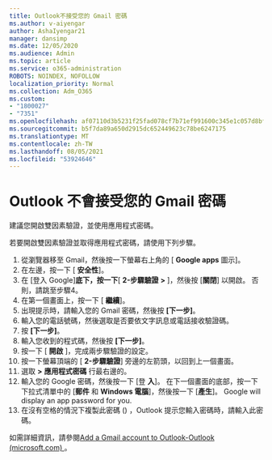 ```yaml
---
title: Outlook不接受您的 Gmail 密碼
ms.author: v-aiyengar
author: AshaIyengar21
manager: dansimp
ms.date: 12/05/2020
ms.audience: Admin
ms.topic: article
ms.service: o365-administration
ROBOTS: NOINDEX, NOFOLLOW
localization_priority: Normal
ms.collection: Adm_O365
ms.custom:
- "1800027"
- "7351"
ms.openlocfilehash: af07110d3b5231f25fad078cf7b71ef991600c345e1c057d8bfe1614d9570580
ms.sourcegitcommit: b5f7da89a650d2915dc652449623c78be6247175
ms.translationtype: MT
ms.contentlocale: zh-TW
ms.lasthandoff: 08/05/2021
ms.locfileid: "53924646"
---
```

# <a name="outlook-wont-accept-your-gmail-password"></a>Outlook 不會接受您的 Gmail 密碼

建議您開啟雙因素驗證，並使用應用程式密碼。

若要開啟雙因素驗證並取得應用程式密碼，請使用下列步驟。

1. 從瀏覽器移至 Gmail，然後按一下螢幕右上角的 [ **Google apps** 圖示]。
1. 在左邊，按一下 [ **安全性**]。
1. 在 [登入 Google]**底下，按一下**[ **2-步驟驗證** **>** ]，然後按 [**關閉**] 以開啟。 否則，請跳至步驟4。
1. 在第一個畫面上，按一下 [ **繼續**]。
1. 出現提示時，請輸入您的 Gmail 密碼，然後按 **[下一步]**。
1. 輸入您的電話號碼，然後選取是否要依文字訊息或電話接收驗證碼。
1. 按 **[下一步]**。
1. 輸入您收到的程式碼，然後按 **[下一步]**。
1. 按一下 [ **開啟** ]，完成兩步驟驗證的設定。
1. 按一下螢幕頂端的 [ **2-步驟驗證**] 旁邊的左箭頭，以回到上一個畫面。
1. 選取 **>** **應用程式密碼** 行最右邊的。
1. 輸入您的 Google 密碼，然後按一下 [登 **入**]。 在下一個畫面的底部，按一下下拉式清單中的 [**郵件** 和 **Windows 電腦**]，然後按一下 [**產生**]。
Google will display an app password for you. 
13. 在沒有空格的情況下複製此密碼 () ，Outlook 提示您輸入密碼時，請輸入此密碼。

如需詳細資訊，請參閱[Add a Gmail account to Outlook-Outlook (microsoft.com) ](https://support.microsoft.com/office/add-a-gmail-account-to-outlook-70191667-9c52-4581-990e-e30318c2c081)。

